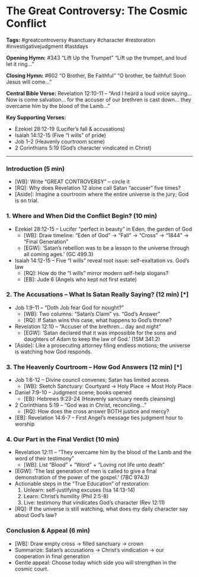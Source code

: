# The Great Controversy: The Cosmic Conflict

**Tags:** #greatcontroversy #sanctuary #character #restoration #investigativejudgment #lastdays

**Opening Hymn:** #343 “Lift Up the Trumpet” “Lift up the trumpet, and loud let it ring...”

**Closing Hymn:** #602 “O Brother, Be Faithful” “O brother, be faithful! Soon Jesus will come...”

**Central Bible Verse:** Revelation 12:10-11 – “And I heard a loud voice saying... Now is come salvation... for the accuser of our brethren is cast down... they overcame him by the blood of the Lamb...”

**Key Supporting Verses:**

- Ezekiel 28:12-19 (Lucifer’s fall & accusations)
- Isaiah 14:12-15 (Five “I wills” of pride)
- Job 1–2 (Heavenly courtroom scene)
- 2 Corinthians 5:19 (God’s character vindicated in Christ)

---

### Introduction (5 min)
- [WB]: Write “GREAT CONTROVERSY” – circle it
- [RQ]: Why does Revelation 12 alone call Satan “accuser” five times?
- [Aside]: Imagine a courtroom where the entire universe is the jury; God is on trial.

### 1. Where and When Did the Conflict Begin? (10 min)
- Ezekiel 28:12-15 – Lucifer “perfect in beauty” in Eden, the garden of God
  - [WB]: Draw timeline: “Eden of God” → “Fall” → “Cross” → “1844” → “Final Generation”
  - [EGW]: ‘Satan’s rebellion was to be a lesson to the universe through all coming ages.’ (GC 499.3)
- Isaiah 14:12-15 – Five “I wills” reveal root issue: self-exaltation vs. God’s law
  - [RQ]: How do the “I wills” mirror modern self-help slogans?
  - [EB]: Jude 6 (Angels who kept not first estate)

### 2. The Accusations – What Is Satan Really Saying? (12 min) [*]
- Job 1:9-11 – “Doth Job fear God for nought?”
  - [WB]: Two columns: “Satan’s Claim” vs. “God’s Answer”
  - [RQ]: If Satan wins this case, what happens to God’s throne?
- Revelation 12:10 – “Accuser of the brethren… day and night”
  - [EGW]: ‘Satan declared that it was impossible for the sons and daughters of Adam to keep the law of God.’ (1SM 341.2)
- [Aside]: Like a prosecuting attorney filing endless motions; the universe is watching how God responds.

### 3. The Heavenly Courtroom – How God Answers (12 min) [*]
- Job 1:6-12 – Divine council convenes; Satan has limited access
  - [WB]: Sketch Sanctuary: Courtyard → Holy Place → Most Holy Place
- Daniel 7:9-10 – Judgment scene; books opened
  - [EB]: Hebrews 9:23-24 (Heavenly sanctuary needs cleansing)
- 2 Corinthians 5:19 – “God was in Christ, reconciling...”
  - [RQ]: How does the cross answer BOTH justice and mercy?
- [EB]: Revelation 14:6-7 – First Angel’s message ties judgment hour to worship

### 4. Our Part in the Final Verdict (10 min)
- Revelation 12:11 – “They overcame him by the blood of the Lamb and the word of their testimony”
  - [WB]: List “Blood” + “Word” + “Loving not life unto death”
- [EGW]: ‘The last generation of men is called to give a final demonstration of the power of the gospel.’ (7BC 974.3)
- Actionable steps in the “True Education” of restoration:
  1. Unlearn: self-justifying excuses (Isa 14:13-14)
  2. Learn: Christ’s humility (Phil 2:5-8)
  3. Live: testimony that vindicates God’s character (Rev 12:11)
- [RQ]: If the universe is still watching, what does my daily character say about God’s law?

### Conclusion & Appeal (6 min)
- [WB]: Draw empty cross → filled sanctuary → crown
- Summarize: Satan’s accusations → Christ’s vindication → our cooperation in final generation
- Gentle appeal: Choose today which side you will strengthen in the cosmic court.